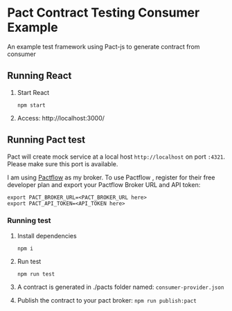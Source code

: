 # Pact Contract Testing Consumer Example

An example test framework using Pact-js to generate contract from consumer

## Running React

1. Start React

   `npm start`
2. Access: http://localhost:3000/


## Running Pact test

Pact will create mock service at a local host `http://localhost` on port `:4321`. Please make sure this port is available.

I am using [Pactflow](https://pactflow.io/) as my broker. To use Pactflow , register for their free developer plan and export your Pactflow Broker URL and API token:

```
export PACT_BROKER_URL=<PACT_BROKER_URL here>
export PACT_API_TOKEN=<API_TOKEN here>
```

### Running test

1. Install dependencies

    `npm i`

2. Run test

    `npm run test`

3. A contract is generated in ./pacts folder named: `consumer-provider.json`

4. Publish the contract to your pact broker:
`npm run publish:pact`


